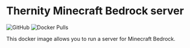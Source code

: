 # Thernity Minecraft Bedrock server

![GitHub](https://img.shields.io/github/license/Thernity/minecraft-bedrock)
![Docker Pulls](https://img.shields.io/docker/pulls/thernity/minecraft-bedrock)

This docker image allows you to run a server for Minecraft Bedrock.